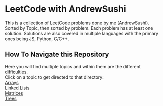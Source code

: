 # LeetCode with AndrewSushi
This is a collection of LeetCode problems done by me (AndrewSushi). Sorted by Topic, then sorted by problem. Each problem has at least one solution. Solutions are also covered in multiple languages with the primary ones being JS, Python, C/C++. 

## How To Navigate this Repository
Here you will find multiple topics and within them are the different difficulties.  
Click on a topic to get directed to that directory:  
[Arrays](Arrays)  
[Linked Lists](Linked_Lists)  
[Matrices](Matrices)  
[Trees](Trees)  